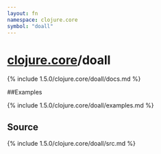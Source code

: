 ```yaml
---
layout: fn
namespace: clojure.core
symbol: "doall"
---
```


# [clojure.core](../)/doall

{% include 1.5.0/clojure.core/doall/docs.md %}

##Examples

{% include 1.5.0/clojure.core/doall/examples.md %}
## Source
{% include 1.5.0/clojure.core/doall/src.md %}


